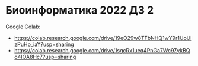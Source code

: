 # Биоинформатика 2022 ДЗ 2

Google Colab:
- https://colab.research.google.com/drive/19eO29w8TFbNHQ1wY9r1UoUlzPuHp_iaY?usp=sharing
- https://colab.research.google.com/drive/1sgcRx1ueq4PnGa7Wc97ykBQo4IOA8Hc7?usp=sharing
